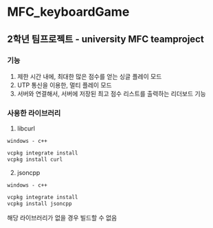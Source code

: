 # MFC_keyboardGame

2학년 팀프로젝트 - university MFC teamproject
--------------------------

### 기능
1. 제한 시간 내에, 최대한 많은 점수를 얻는 싱글 플레이 모드
2. UTP 통신을 이용한, 멀티 플레이 모드
3. 서버와 연결해서, 서버에 저장된 최고 점수 리스트를 출력하는 리더보드 기능

### 사용한 라이브러리
1. libcurl

`windows - c++`
```ps
vcpkg integrate install
vcpkg install curl
```
2. jsoncpp

`windows - c++`
```ps
vcpkg integrate install
vcpkg install jsoncpp
```
해당 라이브러리가 없을 경우 빌드할 수 없음
